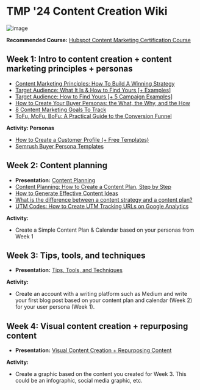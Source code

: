 # TMP '24 Content Creation Wiki

![image](https://github.com/gigikenneth/tmp24-content/assets/52600214/6b4dca29-8159-4085-9eef-5e1ffb9f6d8e)


**Recommended Course:** [Hubspot Content Marketing Certification Course](https://academy.hubspot.com/courses/content-marketing)

## Week 1: Intro to content creation + content marketing principles + personas 
- [Content Marketing Principles: How To Build A Winning Strategy
](https://coschedule.com/content-marketing/content-marketing-principles)
- [Target Audience: What It Is & How to Find Yours [+ Examples]](https://www.semrush.com/blog/target-audience/)
- [Target Audience: How to Find Yours [+ 5 Campaign Examples]](https://blog.hubspot.com/marketing/target-audience)
- [How to Create Your Buyer Personas: the What, the Why, and the How](https://www.semrush.com/blog/buyer-persona/)
- [8 Content Marketing Goals To Track](https://surferseo.com/blog/content-marketing-goals/)
- [ToFu, MoFu, BoFu: A Practical Guide to the Conversion Funnel](https://www.semrush.com/blog/tofu-mofu-bofu-a-practical-guide-to-the-conversion-funnel/)

**Activity: Personas**
- [How to Create a Customer Profile (+ Free Templates)](https://www.semrush.com/blog/customer-profile-template/)
- [Semrush Buyer Persona Templates](https://www.semrush.com/persona/)
  
## Week 2: Content planning
- **Presentation:** [Content Planning](https://www.canva.com/design/DAGE-LCcri8/7guxtG0Miz2o69fSKfj1sw/view?utm_content=DAGE-LCcri8&utm_campaign=designshare&utm_medium=link&utm_source=editor)
- [Content Planning: How to Create a Content Plan, Step by Step](https://www.semrush.com/blog/content-planning/)
- [How to Generate Effective Content Ideas](https://blog.hubspot.com/customers/how-to-generate-effective-content-ideas)
- [What is the difference between a content strategy and a content plan?](https://www.linkedin.com/advice/3/what-difference-between-content-strategy-plan-skills-copywriting#content-strategy)
- [UTM Codes: How to Create UTM Tracking URLs on Google Analytics](https://blog.hubspot.com/marketing/what-are-utm-tracking-codes-ht)

**Activity:**
- Create a Simple Content Plan & Calendar based on your personas from Week 1

## Week 3: Tips, tools, and techniques
- **Presentation:** [Tips, Tools, and Techniques](https://www.canva.com/design/DAGFqrkGpNg/S-51ZFwzH5yxohPlTiISSQ/view?utm_content=DAGFqrkGpNg&utm_campaign=designshare&utm_medium=link&utm_source=editor)

**Activity:**
- Create an account with a writing platform such as Medium and write your first blog post based on your content plan and calendar (Week 2) for your user persona (Week 1).

## Week 4: Visual content creation + repurposing content
- **Presentation:** [Visual Content Creation + Repurposing Content](https://www.canva.com/design/DAGGRPy25b0/T1yFSizPc6nnvrA6a0plPQ/view?utm_content=DAGGRPy25b0&utm_campaign=designshare&utm_medium=link&utm_source=editor)

**Activity:**
- Create a graphic based on the content you created for Week 3. This could be an infographic, social media graphic, etc.
